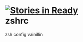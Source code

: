 [![Stories in Ready](http://badge.waffle.io/fborgnia/zshrc.png)](http://waffle.io/fborgnia/zshrc)  
zshrc
=====

zsh config vainillin

